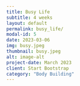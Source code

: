 ```yaml
---
title: Busy Life
subtitle: 4 weeks
layout: default
permalink: busy_life/
modal-id: 5
date: 2023-03-06
img: busy.jpeg 
thumbnail: busy.jpeg 
alt: image-alt
project-date: March 2023
client: Start Bootstrap
category: "Body Building"
---
```


